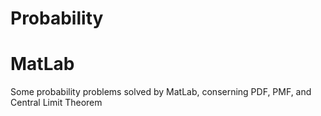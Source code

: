 # Probability
# MatLab
Some probability problems solved by MatLab, conserning PDF, PMF, and Central Limit Theorem